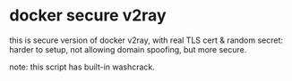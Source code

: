 # docker secure v2ray

this is secure version of docker v2ray, with real TLS cert & random secret: harder to setup, not allowing domain spoofing, but more secure. 

note: this script has built-in washcrack.

